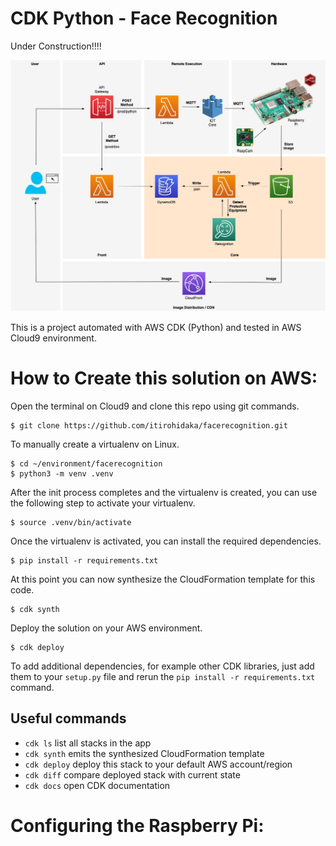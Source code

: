 
# CDK Python - Face Recognition

Under Construction!!!!

![alt text](img/facerecognition.jpg)

This is a project automated with AWS CDK (Python) and tested in AWS Cloud9 environment.

# How to Create this solution on AWS:

Open the terminal on Cloud9 and clone this repo using git commands.
```
$ git clone https://github.com/itirohidaka/facerecognition.git
```

To manually create a virtualenv on Linux. 
```
$ cd ~/environment/facerecognition
$ python3 -m venv .venv
```

After the init process completes and the virtualenv is created, you can use the following
step to activate your virtualenv.
```
$ source .venv/bin/activate
```

Once the virtualenv is activated, you can install the required dependencies.
```
$ pip install -r requirements.txt
```

At this point you can now synthesize the CloudFormation template for this code.
```
$ cdk synth
```
Deploy the solution on your AWS environment.
```
$ cdk deploy
```
To add additional dependencies, for example other CDK libraries, just add
them to your `setup.py` file and rerun the `pip install -r requirements.txt`
command.

## Useful commands

 * `cdk ls`          list all stacks in the app
 * `cdk synth`       emits the synthesized CloudFormation template
 * `cdk deploy`      deploy this stack to your default AWS account/region
 * `cdk diff`        compare deployed stack with current state
 * `cdk docs`        open CDK documentation

# Configuring the Raspberry Pi:
